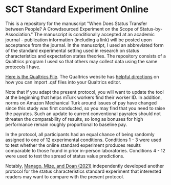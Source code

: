 # SCT Standard Experiment Online
This is a repository for the manuscript "When Does Status Transfer between People? A Crowdsourced Experiment on the Scope of Status-by-Association." The manuscript is conditionally accepted at an academic journal - publication information (including a link) will be posted upon acceptance from the journal. In the manuscript, I used an abbreviated form of the standard experimental setting used in research on status characteristics and expectation states theories. The repository consists of a Qualtrics program I used so that others may collect data using the same protocols I have.

[Here is the Qualtrics File](https://github.com/joverto1/SCT-Standard-Experiment-Online/files/6896426/Experimental_Protocol_-_Posted_7-28-21.zip). The Qualtrics website has [helpful directions](https://www.qualtrics.com/support/survey-platform/survey-module/survey-tools/import-and-export-surveys) on how you can import .qsf files into your Qualtrics editor. 

Note that if you adapt the present protocol, you will want to update the tool at the beginning that helps mTurk workers find their worker ID. In addition, norms on Amazon Mechanical Turk around issues of pay have changed since this study was first conducted, so you may find that you need to raise the payrates. Such an update to current conventional payrates should not threaten the comparability of results, so long as bonuses for high performance remain roughly proportional to baseline pay.

In the protocol, all participants had an equal chance of being randomly assigned to one of 12 experimental conditions. Conditions 1 - 3 were used to test whether the online standard experiment produces results comparable to those found in prior in-person laboratories. Conditions 4 - 12 were used to test the spread of status value predictions.

Notably, [Manago, Mize, and Doan (2021)](https://github.com/biancamanago/SCTOnlineTasks) independently developed another protocol for the status characteristics standard experiment that interested readers may want to compare with the present protocol.
